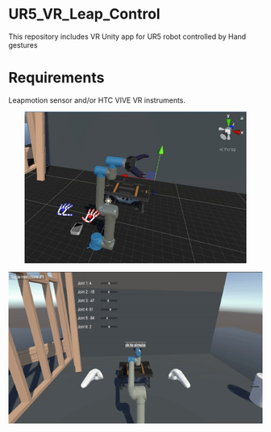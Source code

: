 # UR5_VR_Leap_Control
This repository includes VR Unity app for UR5 robot controlled by Hand gestures 

# Requirements
Leapmotion sensor and/or HTC VIVE VR instruments.
<p align="center">
  <img height = 300 src="/2.jpg"> </img>
</p>

<p align="center">
  <img height = 300 src="/ur5_lm.gif"> </img>
</p>
